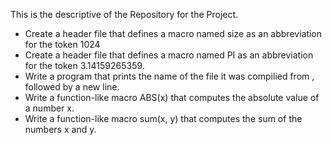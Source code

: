This is the descriptive of the Repository for the Project.

* Create a header file that defines a macro named size as an abbreviation for the token 1024
* Create a header file that defines a macro named PI as an abbreviation for the token 3.14159265359.
* Write a program that prints the name of the file it was compilied from , followed by a new line.
* Write a function-like macro ABS(x) that computes the absolute value of a number x.
* Write a function-like macro sum(x, y) that computes the sum of the numbers x and y.
